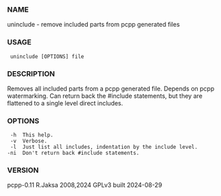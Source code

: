 ### NAME
uninclude - remove included parts from pcpp generated files

### USAGE
     uninclude [OPTIONS] file

### DESCRIPTION
Removes all included parts from a pcpp generated file.  Depends
on pcpp watermarking.  Can return back the #include statements,
but they are flattened to a single level direct includes.

### OPTIONS
     -h  This help.
     -v  Verbose.
     -l  Just list all includes, indentation by the include level.
    -ni  Don't return back #include statements.

### VERSION
pcpp-0.11 R.Jaksa 2008,2024 GPLv3 built 2024-08-29

